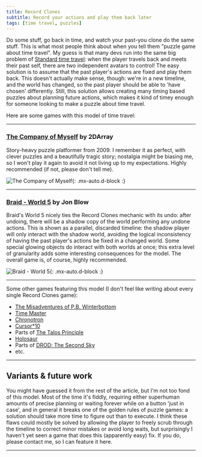 ```yaml
---
title: Record Clones
subtitle: Record your actions and play them back later
tags: [time travel, puzzles]
---
```


Do some stuff, go back in time, and watch your past-you clone do the same stuff. This is what most people think about when you tell
them "puzzle game about time travel". My guess is that many devs run into the same big problem of [Standard time travel](/time-genres/standard):
when the player travels back and meets their past self, there are two independent avatars to control! The easy solution is to 
assume that the past player's actions are fixed and play them back. This doesn't actually make sense, though: we're in a new timeline,
and the world has changed, so the past player should be able to 'have chosen' differently. Still, this solution allows creating many
timing based puzzles about planning future actions, which makes it kind of timey enough for someone looking to make a puzzle about time travel.

Here are some games with this model of time travel:
<a name="the-company-of-myself"></a>

-----

### [The Company of Myself](http://2darray.net/portfolio/the-company-of-myself/) by 2DArray

Story-heavy puzzle platformer from 2009. I remember it as perfect, with clever puzzles and a beautifully tragic story; 
nostalgia might be biasing me, so I won't play it again to avoid it not living up to my expectations. Highly recommended (if not,
please don't tell me).

![The Company of Myself](../../assets/img/the-company-of-myself.jpg){: .mx-auto.d-block :}
<a name="braid-world-5"></a>

-----

### [Braid - World 5](https://store.steampowered.com/app/26800/Braid/) by Jon Blow

Braid's World 5 nicely ties the Record Clones mechanic with its undo: after undoing, there will be a shadow copy of the world performing
any undone actions. This is shown as a parallel, discarded timeline: the shadow player will only interact with the shadow world, avoiding
the logical inconsistency of having the past player's actions be fixed in a changed world. Some special glowing objects do interact
with both worlds at once; this extra level of granularity adds some interesting consequences for the model. The overall game is, of course, highly recommended.

![Braid - World 5](https://cdn.cloudflare.steamstatic.com/steam/apps/26800/0000007892.600x338.jpg?t=1515716884){: .mx-auto.d-block :}
<a name="some-other-games"></a>

-----

Some other games featuring this model (I don't feel like writing about every single Record Clones game):
 - [The Misadventures of P.B. Winterbottom](https://store.steampowered.com/app/40930/The_Misadventures_of_PB_Winterbottom)
 - [Time Master](https://store.steampowered.com/app/1486080/Time_Master/)
 - [Chronotron](https://www.kongregate.com/games/Scarybug/chronotron)
 - [Cursor*10](https://www.youtube.com/watch?v=ZaMG3DdnAdI)
 - Parts of [The Talos Principle](https://store.steampowered.com/app/257510/The_Talos_Principle/)
 - [Holosaur](https://daem-on.itch.io/holosaur)
 - Parts of [DROD: The Second Sky](https://store.steampowered.com/app/351320/DROD_The_Second_Sky/)
 - etc.

-----

## Variants & future work

You might have guessed it from the rest of the article, but I'm not too fond of this model. Most of the time it's fiddly, requiring either 
superhuman amounts of precise planning or waiting forever while on a button 'just in case', and in general it breaks one of the golden rules of
puzzle games: a solution should take more time to figure out than to execute. I think these flaws could mostly be solved by allowing the
player to freely scrub through the timeline to correct minor mistakes or avoid long waits, but surprisingly I haven't yet seen a game that
does this (apparently easy) fix. If you do, please contact me, so I can feature it here.

-----
